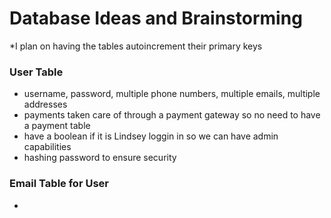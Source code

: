 # Database Ideas and Brainstorming

*I plan on having the tables autoincrement their primary keys

### User Table
- username, password, multiple phone numbers, multiple emails, multiple addresses
- payments taken care of through a payment gateway so no need to have a payment table
- have a boolean if it is Lindsey loggin in so we can have admin capabilities
- hashing password to ensure security

### Email Table for User
- 